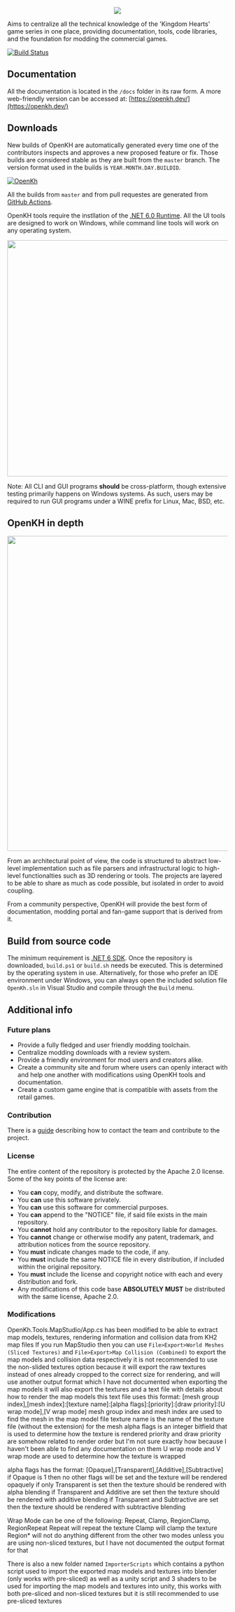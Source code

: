 <p align="center">
  <img src="./images/OpenKH.png">
</p>

Aims to centralize all the technical knowledge of the 'Kingdom Hearts' game series in one place, providing documentation, tools, code libraries, and the foundation for modding the commercial games.

[![Build Status](https://github.com/OpenKh/OpenKh/actions/workflows/dotnet.yml/badge.svg)](https://github.com/OpenKH/OpenKh/actions/workflows/dotnet.yml)

## Documentation

All the documentation is located in the `/docs` folder in its raw form. A more web-friendly version can be accessed at: [https://openkh.dev/](https://openkh.dev/)

## Downloads

New builds of OpenKH are automatically generated every time one of the contributors inspects and approves a new proposed feature or fix. Those builds are considered stable as they are built from the `master` branch. The version format used in the builds is `YEAR.MONTH.DAY.BUILDID`.

[![OpenKh](https://img.shields.io/badge/OpenKh-Download-blue.svg)](https://github.com/OpenKH/OpenKh/releases)

All the builds from `master` and from pull requestes are generated from [GitHub Actions](https://github.com/OpenKh/OpenKh/actions).

OpenKH tools require the instllation of the [.NET 6.0 Runtime](https://dotnet.microsoft.com/download/dotnet/6.0). All the UI tools are designed to work on Windows, while command line tools will work on any operating system.


<p align="center">
  <img src="./images/Runtime.jpg" width="540">
</p>

Note: All CLI and GUI programs **should** be cross-platform, though extensive testing primarily happens on Windows systems. As such, users may be required to run GUI programs under a WINE prefix for Linux, Mac, BSD, etc.

## OpenKH in depth

<p align="center">
  <img src="./images/diagram.png" width="720">
</p>

From an architectural point of view, the code is structured to abstract low-level implementation such as file parsers and infrastructural logic to high-level functionalties such as 3D rendering or tools. The projects are layered to be able to share as much as code possible, but isolated in order to avoid coupling.

From a community perspective, OpenKH will provide the best form of documentation, modding portal and fan-game support that is derived from it.

## Build from source code

The minimum requirement is [.NET 6 SDK](https://dotnet.microsoft.com/download/dotnet/6.0). Once the repository is downloaded, `build.ps1` or `build.sh` needs be executed. This is determined by the operating system in use. Alternatively, for those who prefer an IDE environment under Windows, you can always open the included solution file `OpenKh.sln` in Visual Studio and compile through the `Build` menu.

## Additional info

### Future plans

* Provide a fully fledged and user friendly modding toolchain.
* Centralize modding downloads with a review system.
* Provide a friendly environment for mod users and creators alike.
* Create a community site and forum where users can openly interact with and help one another with modifications using OpenKH tools and documentation.
* Create a custom game engine that is compatible with assets from the retail games.

### Contribution

There is a [guide](CONTRIBUTING.md) describing how to contact the team and contribute to the project.

### License

The entire content of the repository is protected by the Apache 2.0 license. Some of the key points of the license are:

* You **can** copy, modify, and distribute the software.
* You **can** use this software privately.
* You **can** use this software for commercial purposes.
* You **can** append to the "NOTICE" file, if said file exists in the main repository.
* You **cannot** hold any contributor to the repository liable for damages.
* You **cannot** change or otherwise modify any patent, trademark, and attribution notices from the source repository.
* You **must** indicate changes made to the code, if any.
* You **must** include the same NOTICE file in every distribution, if included within the original repository.
* You **must** include the license and copyright notice with each and every distribution and fork.
* Any modifications of this code base **ABSOLUTELY MUST** be distributed with the same license, Apache 2.0.

### Modifications
OpenKh.Tools.MapStudio/App.cs has been modified to be able to extract map models, textures, rendering information and collision data from KH2 map files
If you run MapStudio then you can use `File>Export>World Meshes (Sliced Textures)` and `File>Export>Map Collision (Combined)` to export the map models and collision data respectively
it is not recommended to use the non-slided textures option because it will export the raw textures instead of ones already cropped to the correct size for rendering, and will use another output format which I have not documented
when exporting the map models it will also export the textures and a text file with details about how to render the map models
this text file uses this format:
\[mesh group index\],\[mesh index\]:\[texture name\]:\[alpha flags\]:\[priority\]:\[draw priority\]:\[U wrap mode\],\[V wrap mode\]
mesh group index and mesh index are used to find the mesh in the map model file
texture name is the name of the texture file (without the extension) for the mesh
alpha flags is an integer bitfield that is used to determine how the texture is rendered
priority and draw priority are somehow related to render order but I'm not sure exactly how because I haven't been able to find any documentation on them
U wrap mode and V wrap mode are used to determine how the texture is wrapped

alpha flags has the format: \[Opaque\],\[Transparent\],\[Additive\],\[Subtractive\]
if Opaque is 1 then no other flags will be set and the texture will be rendered opaquely
if only Transparent is set then the texture should be rendered with alpha blending
if Transparent and Additive are set then the texture should be rendered with additive blending
if Transparent and Subtractive are set then the texture should be rendered with subtractive blending

Wrap Mode can be one of the following:
    Repeat, Clamp, RegionClamp, RegionRepeat
    Repeat will repeat the texture
    Clamp will clamp the texture
    Region* will not do anything different from the other two modes unless you are using non-sliced textures, but I have not documented the output format for that

There is also a new folder named `ImporterScripts` which contains a python script used to import the exported map models and textures into blender (only works with pre-sliced)
as well as a unity script and 3 shaders to be used for importing the map models and textures into unity, this works with both pre-sliced and non-sliced textures but it is still recommended to use pre-sliced textures

